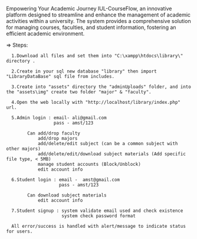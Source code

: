 Empowering Your Academic Journey
IUL-CourseFlow, an innovative platform designed to streamline and enhance the management of academic activities within a university. The system provides a comprehensive solution for managing courses, faculties, and student information, fostering an efficient academic environment.

=> Steps:

      1.Download all files and set them into "C:\xampp\htdocs\library\" directory .
      
      2.Create in your sql new database "library" then import "LibraryDataBase" sql file from includes.
      
      3.Create into "assets" directory the "adminUploads" folder, and into the "assets\img" create two folder "major" & "faculty".
      
      4.Open the web locally with "http://localhost/library/index.php" url.
      
      5.Admin login : email- ali@gmail.com
                      pass - amst/123
                      
            Can add/drop faculty
                add/drop majors
                add/delete/edit subject (can be a common subject with other majors)
                add/delete/edit/download subject materials (Add specific file type, < 5MB)
                manage student accounts (Block/Unblock)
                edit account info
                
      6.Student login : email -  amst@gmail.com
                        pass - amst/123
                        
            Can download subject materials
                edit account info
                
      7.Student signup : system validate email used and check existence
                         system check password format

      All error/success is handled with alert/message to indicate status for users.
